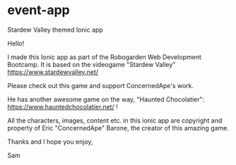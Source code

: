 # event-app
Stardew Valley themed Ionic app


Hello!

I made this Ionic app as part of the Robogarden Web Development Bootcamp. It is based on the videogame "Stardew Valley" https://www.stardewvalley.net/

Please check out this game and support ConcernedApe's work. 

He has another awesome game on the way, "Haunted Chocolatier": https://www.hauntedchocolatier.net/ !

All the characters, images, content etc. in this ionic app are copyright and property of Eric "ConcernedApe" Barone, the creator of this amazing game. 

Thanks and I hope you enjoy,

Sam
